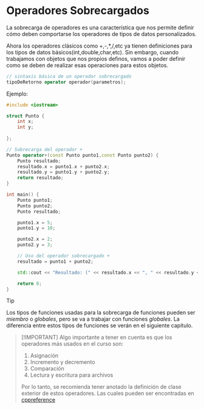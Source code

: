 # Operadores Sobrecargados

La sobrecarga de operadores es una característica que nos permite definir cómo deben 
comportarse los operadores de tipos de datos personalizados.

Ahora los operadores clásicos como +,-,*,/,etc ya tienen definiciones para los tipos
de datos básicos(int,double,char,etc). Sin embargo, cuando trabajamos con objetos que 
nos propios definos, vamos a poder definir como se deben de realizar esas operaciones 
para estos objetos.

```CPP
// sintaxis básica de un operador sobrecargado
tipoDeRetorno operator operador(parametros);
```
Ejemplo:

```CPP
#include <iostream>

struct Punto {
    int x;
    int y;
    
};

// Sobrecarga del operador +
Punto operator+(const Punto punto1,const Punto punto2) {
    Punto resultado;
    resultado.x = punto1.x + punto2.x;
    resultado.y = punto1.y + punto2.y;
    return resultado;
}

int main() {
    Punto punto1;
    Punto punto2;
    Punto resultado;

    punto1.x = 5;
    punto1.y = 10;

    punto2.x = 2;
    punto2.y = 3;

    // Uso del operador sobrecargado +
    resultado = punto1 + punto2;

    std::cout << "Resultado: (" << resultado.x << ", " << resultado.y << ")" << std::endl;

    return 0;
}
```
> [!TIP]
> Los tipos de funciones usadas para la sobrecarga de funciones pueden ser *miembro* o 
> *globales*, pero se va a trabajar con funciones *globales*. La diferencia entre 
> estos tipos de funciones se verán en el siguiente capítulo.
> 
> >  [!IMPORTANT]
> >  Algo importante a tener en cuenta es que los operadores más usados en el curso son:
> >  
> >  1. Asignación
> >  2. Incremento y decremento
> >  3. Comparación
> >  4. Lectura y escritura para archivos
> > 
> >  Por lo tanto, se recomienda tener anotado la definición de clase exterior de 
> >  estos operadores. Las cuales pueden ser encontradas en 
> > [cppreference](https://en.cppreference.com/w/cpp/language/operators)
> 
 